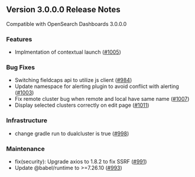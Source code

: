 ## Version 3.0.0.0 Release Notes

Compatible with OpenSearch Dashboards 3.0.0.0

### Features
- Implmentation of contextual launch ([#1005](https://github.com/opensearch-project/anomaly-detection-dashboards-plugin/pull/1005))

### Bug Fixes
- Switching fieldcaps api to utilize js client ([#984](https://github.com/opensearch-project/anomaly-detection-dashboards-plugin/pull/984))
- Update namespace for alerting plugin to avoid conflict with alerting ([#1003](https://github.com/opensearch-project/anomaly-detection-dashboards-plugin/pull/1003))
- Fix remote cluster bug when remote and local have same name ([#1007](https://github.com/opensearch-project/anomaly-detection-dashboards-plugin/pull/1007))
- Display selected clusters correctly on edit page ([#1011](https://github.com/opensearch-project/anomaly-detection-dashboards-plugin/pull/1011))

### Infrastructure
- change gradle run to dualcluster is true ([#998](https://github.com/opensearch-project/anomaly-detection-dashboards-plugin/pull/998))

### Maintenance
- fix(security): Upgrade axios to 1.8.2 to fix SSRF ([#991](https://github.com/opensearch-project/anomaly-detection-dashboards-plugin/pull/991))
- Update @babel/runtime to >=7.26.10 ([#993](https://github.com/opensearch-project/anomaly-detection-dashboards-plugin/pull/993))

